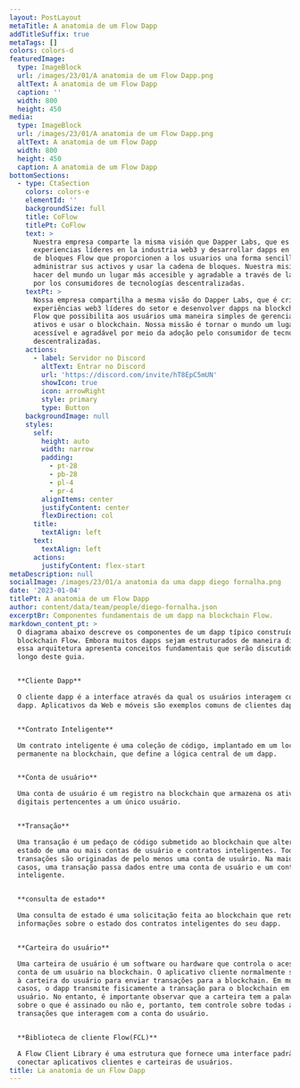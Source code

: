 ```yaml
---
layout: PostLayout
metaTitle: A anatomia de um Flow Dapp
addTitleSuffix: true
metaTags: []
colors: colors-d
featuredImage:
  type: ImageBlock
  url: /images/23/01/A anatomia de um Flow Dapp.png
  altText: A anatomia de um Flow Dapp
  caption: ''
  width: 800
  height: 450
media:
  type: ImageBlock
  url: /images/23/01/A anatomia de um Flow Dapp.png
  altText: A anatomia de um Flow Dapp
  width: 800
  height: 450
  caption: A anatomia de um Flow Dapp
bottomSections:
  - type: CtaSection
    colors: colors-e
    elementId: ''
    backgroundSize: full
    title: CoFlow
    titlePt: CoFlow
    text: >
      Nuestra empresa comparte la misma visión que Dapper Labs, que es crear
      experiencias líderes en la industria web3 y desarrollar dapps en la cadena
      de bloques Flow que proporcionen a los usuarios una forma sencilla de
      administrar sus activos y usar la cadena de bloques. Nuestra misión es
      hacer del mundo un lugar más accesible y agradable a través de la adopción
      por los consumidores de tecnologías descentralizadas.
    textPt: >
      Nossa empresa compartilha a mesma visão do Dapper Labs, que é criar
      experiências web3 líderes do setor e desenvolver dapps na blockchain da
      Flow que possibilita aos usuários uma maneira simples de gerenciar seus
      ativos e usar o blockchain. Nossa missão é tornar o mundo um lugar mais
      acessível e agradável por meio da adoção pelo consumidor de tecnologias
      descentralizadas.
    actions:
      - label: Servidor no Discord
        altText: Entrar no Discord
        url: 'https://discord.com/invite/hT8EpC5mUN'
        showIcon: true
        icon: arrowRight
        style: primary
        type: Button
    backgroundImage: null
    styles:
      self:
        height: auto
        width: narrow
        padding:
          - pt-28
          - pb-28
          - pl-4
          - pr-4
        alignItems: center
        justifyContent: center
        flexDirection: col
      title:
        textAlign: left
      text:
        textAlign: left
      actions:
        justifyContent: flex-start
metaDescription: null
socialImage: /images/23/01/a anatomia da uma dapp diego fornalha.png
date: '2023-01-04'
titlePt: A anatomia de um Flow Dapp
author: content/data/team/people/diego-fornalha.json
excerptBr: Componentes fundamentais de um dapp na blockchain Flow.
markdown_content_pt: >
  O diagrama abaixo descreve os componentes de um dapp típico construído na
  blockchain Flow. Embora muitos dapps sejam estruturados de maneira diferente,
  essa arquitetura apresenta conceitos fundamentais que serão discutidos ao
  longo deste guia.


  **Cliente Dapp**

  O cliente dapp é a interface através da qual os usuários interagem com seu
  dapp. Aplicativos da Web e móveis são exemplos comuns de clientes dapp.


  **Contrato Inteligente**

  Um contrato inteligente é uma coleção de código, implantado em um local
  permanente na blockchain, que define a lógica central de um dapp.


  **Conta de usuário**

  Uma conta de usuário é um registro na blockchain que armazena os ativos
  digitais pertencentes a um único usuário.


  **Transação**

  Uma transação é um pedaço de código submetido ao blockchain que altera o
  estado de uma ou mais contas de usuário e contratos inteligentes. Todas as
  transações são originadas de pelo menos uma conta de usuário. Na maioria dos
  casos, uma transação passa dados entre uma conta de usuário e um contrato
  inteligente.


  **consulta de estado**

  Uma consulta de estado é uma solicitação feita ao blockchain que retorna
  informações sobre o estado dos contratos inteligentes do seu dapp.


  **Carteira do usuário**

  Uma carteira de usuário é um software ou hardware que controla o acesso à
  conta de um usuário na blockchain. O aplicativo cliente normalmente se conecta
  à carteira do usuário para enviar transações para a blockchain. Em muitos
  casos, o dapp transmite fisicamente a transação para o blockchain em nome do
  usuário. No entanto, é importante observar que a carteira tem a palavra final
  sobre o que é assinado ou não e, portanto, tem controle sobre todas as
  transações que interagem com a conta do usuário.


  **Biblioteca de cliente Flow(FCL)**

  A Flow Client Library é uma estrutura que fornece uma interface padrão para
  conectar aplicativos clientes e carteiras de usuários.
title: La anatomía de un Flow Dapp
---
```

